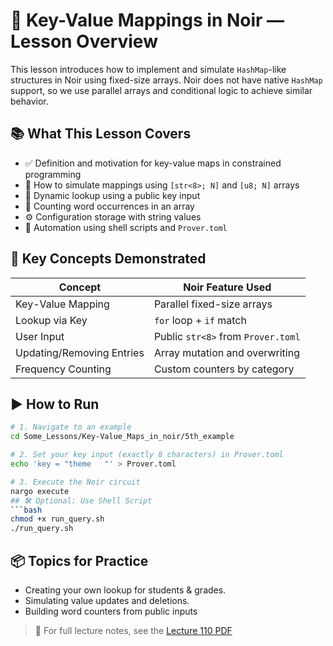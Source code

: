# 🔑 Key-Value Mappings in Noir — Lesson Overview

This lesson introduces how to implement and simulate `HashMap`-like structures in Noir using fixed-size arrays. Noir does not have native `HashMap` support, so we use parallel arrays and conditional logic to achieve similar behavior.

## 📚 What This Lesson Covers

- ✅ Definition and motivation for key-value maps in constrained programming
- 🧠 How to simulate mappings using `[str<8>; N]` and `[u8; N]` arrays
- 🔎 Dynamic lookup using a public key input
- 🧮 Counting word occurrences in an array
- ⚙️ Configuration storage with string values
- 🐚 Automation using shell scripts and `Prover.toml`

## 🔧 Key Concepts Demonstrated

| Concept                      | Noir Feature Used                     |
|-----------------------------|----------------------------------------|
| Key-Value Mapping            | Parallel fixed-size arrays             |
| Lookup via Key               | `for` loop + `if` match                |
| User Input                   | Public `str<8>` from `Prover.toml`     |
| Updating/Removing Entries    | Array mutation and overwriting         |
| Frequency Counting           | Custom counters by category            |

## ▶️ How to Run

```bash
# 1. Navigate to an example
cd Some_Lessons/Key-Value_Maps_in_noir/5th_example

# 2. Set your key input (exactly 8 characters) in Prover.toml
echo 'key = "theme   "' > Prover.toml

# 3. Execute the Noir circuit
nargo execute
## 🛠️ Optional: Use Shell Script
```bash
chmod +x run_query.sh
./run_query.sh

```
## 📦 Topics for Practice
- Creating your own lookup for students & grades.
- Simulating value updates and deletions.
- Building word counters from public inputs

> 📎 For full lecture notes, see the [Lecture 110 PDF](https://github.com/cypriansakwa/noir-made-simple/blob/master/Key-Value_Maps_in_noir/Lecture112.pdf)

